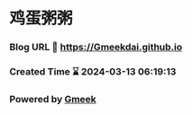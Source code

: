 # 鸡蛋粥粥
### Blog URL :link: https://Gmeekdai.github.io
### Created Time :hourglass: 2024-03-13 06:19:13
### Powered by [Gmeek](https://github.com/Meekdai/Gmeek)
